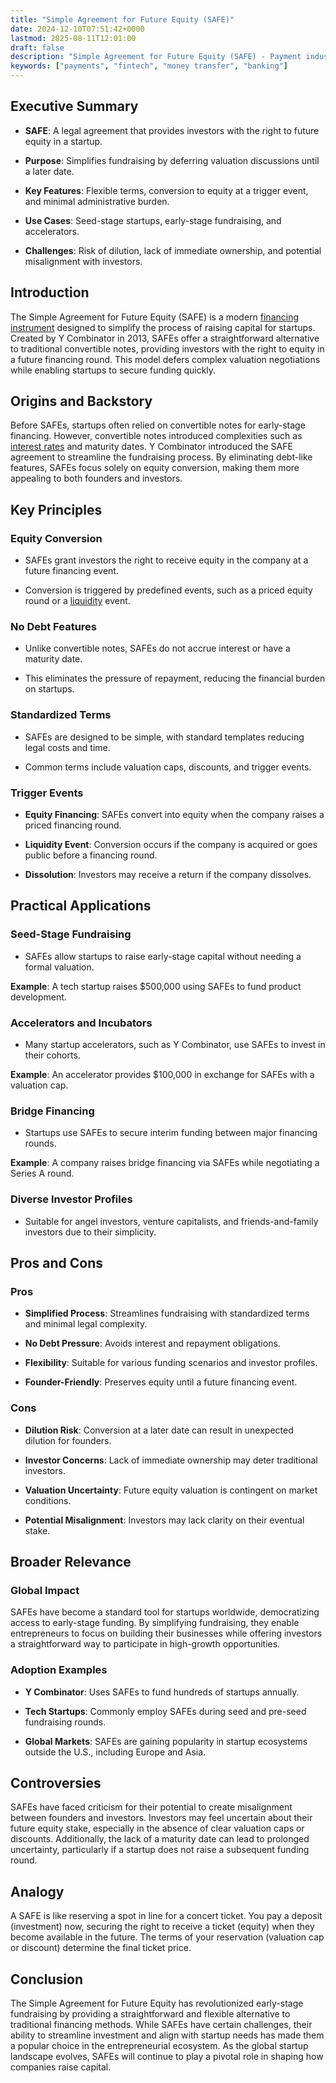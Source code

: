 ```yaml
---
title: "Simple Agreement for Future Equity (SAFE)"
date: 2024-12-10T07:51:42+0000
lastmod: 2025-08-11T12:01:00
draft: false
description: "Simple Agreement for Future Equity (SAFE) - Payment industry knowledge and insights"
keywords: ["payments", "fintech", "money transfer", "banking"]
---
```


## Executive Summary

- **SAFE**: A legal agreement that provides investors with the right to future equity in a startup.

- **Purpose**: Simplifies fundraising by deferring valuation discussions until a later date.

- **Key Features**: Flexible terms, conversion to equity at a trigger event, and minimal administrative burden.

- **Use Cases**: Seed-stage startups, early-stage fundraising, and accelerators.

- **Challenges**: Risk of dilution, lack of immediate ownership, and potential misalignment with investors.

## Introduction

The Simple Agreement for Future Equity (SAFE) is a modern [financing instrument](https://faisalkhanllc.xyz/resources/payments-wiki/f/financial-instrument/) designed to simplify the process of raising capital for startups. Created by Y Combinator in 2013, SAFEs offer a straightforward alternative to traditional convertible notes, providing investors with the right to equity in a future financing round. This model defers complex valuation negotiations while enabling startups to secure funding quickly.

## Origins and Backstory

Before SAFEs, startups often relied on convertible notes for early-stage financing. However, convertible notes introduced complexities such as [interest rates](https://faisalkhanllc.xyz/resources/payments-wiki/i/interest/) and maturity dates. Y Combinator introduced the SAFE agreement to streamline the fundraising process. By eliminating debt-like features, SAFEs focus solely on equity conversion, making them more appealing to both founders and investors.

## Key Principles

### Equity Conversion

- SAFEs grant investors the right to receive equity in the company at a future financing event.

- Conversion is triggered by predefined events, such as a priced equity round or a [liquidity](https://faisalkhanllc.xyz/resources/payments-wiki/l/liquidity/) event.

### No Debt Features

- Unlike convertible notes, SAFEs do not accrue interest or have a maturity date.

- This eliminates the pressure of repayment, reducing the financial burden on startups.

### Standardized Terms

- SAFEs are designed to be simple, with standard templates reducing legal costs and time.

- Common terms include valuation caps, discounts, and trigger events.

### Trigger Events

- **Equity Financing**: SAFEs convert into equity when the company raises a priced financing round.

- **Liquidity Event**: Conversion occurs if the company is acquired or goes public before a financing round.

- **Dissolution**: Investors may receive a return if the company dissolves.

## Practical Applications

### Seed-Stage Fundraising

- SAFEs allow startups to raise early-stage capital without needing a formal valuation.

**Example**: A tech startup raises $500,000 using SAFEs to fund product development.

### Accelerators and Incubators

- Many startup accelerators, such as Y Combinator, use SAFEs to invest in their cohorts.

**Example**: An accelerator provides $100,000 in exchange for SAFEs with a valuation cap.

### Bridge Financing

- Startups use SAFEs to secure interim funding between major financing rounds.

**Example**: A company raises bridge financing via SAFEs while negotiating a Series A round.

### Diverse Investor Profiles

- Suitable for angel investors, venture capitalists, and friends-and-family investors due to their simplicity.

## Pros and Cons

### Pros

- **Simplified Process**: Streamlines fundraising with standardized terms and minimal legal complexity.

- **No Debt Pressure**: Avoids interest and repayment obligations.

- **Flexibility**: Suitable for various funding scenarios and investor profiles.

- **Founder-Friendly**: Preserves equity until a future financing event.

### Cons

- **Dilution Risk**: Conversion at a later date can result in unexpected dilution for founders.

- **Investor Concerns**: Lack of immediate ownership may deter traditional investors.

- **Valuation Uncertainty**: Future equity valuation is contingent on market conditions.

- **Potential Misalignment**: Investors may lack clarity on their eventual stake.

## Broader Relevance

### Global Impact

SAFEs have become a standard tool for startups worldwide, democratizing access to early-stage funding. By simplifying fundraising, they enable entrepreneurs to focus on building their businesses while offering investors a straightforward way to participate in high-growth opportunities.

### Adoption Examples

- **Y Combinator**: Uses SAFEs to fund hundreds of startups annually.

- **Tech Startups**: Commonly employ SAFEs during seed and pre-seed fundraising rounds.

- **Global Markets**: SAFEs are gaining popularity in startup ecosystems outside the U.S., including Europe and Asia.

## Controversies

SAFEs have faced criticism for their potential to create misalignment between founders and investors. Investors may feel uncertain about their future equity stake, especially in the absence of clear valuation caps or discounts. Additionally, the lack of a maturity date can lead to prolonged uncertainty, particularly if a startup does not raise a subsequent funding round.

## Analogy

A SAFE is like reserving a spot in line for a concert ticket. You pay a deposit (investment) now, securing the right to receive a ticket (equity) when they become available in the future. The terms of your reservation (valuation cap or discount) determine the final ticket price.

## Conclusion

The Simple Agreement for Future Equity has revolutionized early-stage fundraising by providing a straightforward and flexible alternative to traditional financing methods. While SAFEs have certain challenges, their ability to streamline investment and align with startup needs has made them a popular choice in the entrepreneurial ecosystem. As the global startup landscape evolves, SAFEs will continue to play a pivotal role in shaping how companies raise capital.